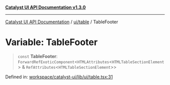 [**Catalyst UI API Documentation v1.3.0**](../../../README.md)

---

[Catalyst UI API Documentation](../../../README.md) / [ui/table](../README.md) / TableFooter

# Variable: TableFooter

> `const` **TableFooter**: `ForwardRefExoticComponent`\<`HTMLAttributes`\<`HTMLTableSectionElement`\> & `RefAttributes`\<`HTMLTableSectionElement`\>\>

Defined in: [workspace/catalyst-ui/lib/ui/table.tsx:31](https://github.com/TheBranchDriftCatalyst/catalyst-ui/blob/main/lib/ui/table.tsx#L31)
